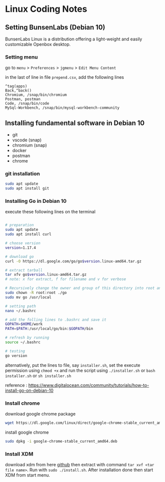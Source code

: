 # Linux Coding Notes

## Setting BunsenLabs (Debian 10)

BunsenLabs Linux is a distribution offering a light-weight and easily customizable Openbox desktop.

### Setting menu

go to `menu` > `Preferences` > `jgmenu` > `Edit Menu Content`

in the last of line in file `prepend.csv`, add the following lines 

```csv
^tag(apps)
Back,^back()
Chromium, /snap/bin/chromium
Postman, postman
Code, /snap/bin/code
MySql-Workbench, /snap/bin/mysql-workbench-community
```

## Installing fundamental software in Debian 10

- git
- vscode (snap)
- chromium (snap)
- docker 
- postman
- chrome

### git installation

```sh
sudo apt update
sudo apt install git
```

### Installing Go in Debian 10

execute these following lines on the terminal

```bash

# preparation
sudo apt update
sudo apt install curl

# choose version
version=1.17.4

# download go
curl -O https://dl.google.com/go/go$version.linux-amd64.tar.gz

# extract tarball
tar xfv go$version.linux-amd64.tar.gz
# note: x for extract, f for filename and v for verbose

# Recursively change the owner and group of this directory into root and move to /usr/local
sudo chown -R root:root ./go
sudo mv go /usr/local

# setting path
nano ~/.bashrc

# add the folling lines to .bashrc and save it
GOPATH=$HOME/work
PATH=$PATH:/usr/local/go/bin:$GOPATH/bin

# refresh by running
source ~/.bashrc

# testing
go version

```

alternatively, put the lines to file, say `installer.sh`, set the execute permission using `chmod +x` and run the script using `./installer.sh` or `bash installer.sh` or `sh installer.sh`

reference : https://www.digitalocean.com/community/tutorials/how-to-install-go-on-debian-10

### Install chrome

download google chrome package

```sh
wget https://dl.google.com/linux/direct/google-chrome-stable_current_amd64.deb
```

install google chrome

```sh
sudo dpkg -i google-chrome-stable_current_amd64.deb
```

### Install XDM

download xdm from here [github](https://github.com/subhra74/xdm/releases) then extract with command `tar xvf <tar file name>`. Run with `sudo ./install.sh`. After installation done then start XDM from start menu.



